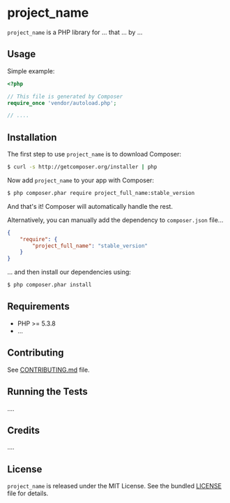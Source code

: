 project_name
=========

`project_name` is a PHP library for ... that ... by ...

## Usage

Simple example:

```php
<?php

// This file is generated by Composer
require_once 'vendor/autoload.php';

// ....
```

## Installation

The first step to use `project_name` is to download Composer:

```bash
$ curl -s http://getcomposer.org/installer | php
```

Now add `project_name` to your app with Composer:

```bash
$ php composer.phar require project_full_name:stable_version
```

And that's it! Composer will automatically handle the rest.

Alternatively, you can manually add the dependency to `composer.json` file...

```json
{
    "require": {
        "project_full_name": "stable_version"
    }
}
```

... and then install our dependencies using:
```bash
$ php composer.phar install
```
## Requirements

* PHP >= 5.3.8
* ...

## Contributing

See [CONTRIBUTING.md](CONTRIBUTING.md) file.

## Running the Tests

....

## Credits

....

## License

`project_name` is released under the MIT License.
See the bundled [LICENSE](LICENSE) file for details.
